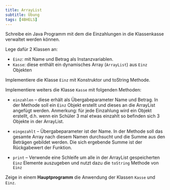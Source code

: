```yaml
---
title: ArrayList
subtitle: Übung
tags: [4BHELS]
---
```





Schreibe ein Java Programm mit dem die Einzahlungen in die Klassenkasse verwaltet werden können.

Lege dafür 2 Klassen an:


- `Einz`: mit Name und Betrag als Instanzvariablen. 
- `Kasse`: diese enthält ein dynamisches Array (`ArrayList`) aus `Einz` Objekten


Implementiere die Klasse `Einz` mit Konstruktor und toString Methode.

Implementiere weiters die Klasse `Kasse` mit folgenden Methoden:

- `einzahlen` – diese erhält als Übergabeparameter Name und Betrag. In der Methode soll ein `Einz` Objekt erstellt und dieses an die ArrayList angefügt werden.
Anmerkung: für jede Einzahlung wird ein Objekt erstellt, d.h. wenn ein Schüler 3 mal etwas einzahlt so befinden sich 3 Objekte in der ArrayList.

- `eingezahlt` – Übergabeparameter ist der Name. In der Methode soll das gesamte Array nach diesem Namen durchsucht und die Summe aus den Beträgen gebildet werden. Die sich ergebende Summe ist der Rückgabewert der Funktion.

- `print` – Verwende eine Schleife um alle in der ArrayList gespeicherten `Einz` Elemente auszugeben und nutzt dazu die `toString` Methode von `Einz`

Zeige in einem **Hauptprogramm** die Anwendung der Klassen `Kasse` und `Einz`.
